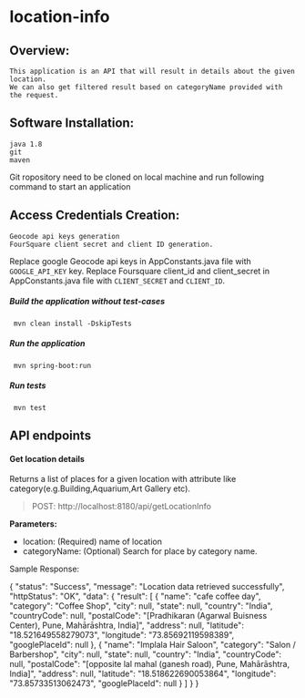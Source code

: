 # location-info

## Overview:
	This application is an API that will result in details about the given location.
	We can also get filtered result based on categoryName provided with the request.

## Software Installation:
	java 1.8
	git
	maven


 Git ropository need to be cloned on local machine and run following command to start an application

## Access Credentials Creation:
	Geocode api keys generation
	FourSquare client secret and client ID generation.

 Replace google Geocode api keys in AppConstants.java file with `GOOGLE_API_KEY` key.
 Replace Foursquare client_id and client_secret in AppConstants.java file with `CLIENT_SECRET` and `CLIENT_ID`.

##### Build the application without test-cases
``` mvn clean install -DskipTests```
##### Run the application
``` mvn spring-boot:run```
##### Run tests
``` mvn test```

## API endpoints

#### Get location details
Returns a list of places for a given location with attribute like category(e.g.Building,Aquarium,Art Gallery etc).
> POST: http://localhost:8180/api/getLocationInfo

**Parameters:**
- location: (Required) name of location
- categoryName: (Optional) Search for place by category name.

 Sample Response:

 {
    "status": "Success",
    "message": "Location data retrieved successfully",
    "httpStatus": "OK",
    "data": {
        "result": [
            {
                "name": "cafe coffee day",
                "category": "Coffee Shop",
                "city": null,
                "state": null,
                "country": "India",
                "countryCode": null,
                "postalCode": "[Pradhikaran (Agarwal Buisness Center), Pune, Mahārāshtra, India]",
                "address": null,
                "latitude": "18.521649558279073",
                "longitude": "73.85692119598389",
                "googlePlaceId": null
            },
            {
                "name": "Implala Hair Saloon",
                "category": "Salon / Barbershop",
                "city": null,
                "state": null,
                "country": "India",
                "countryCode": null,
                "postalCode": "[opposite lal mahal (ganesh road), Pune, Mahārāshtra, India]",
                "address": null,
                "latitude": "18.518622690053864",
                "longitude": "73.85733513062473",
                "googlePlaceId": null
            }
        ]
    }
 }